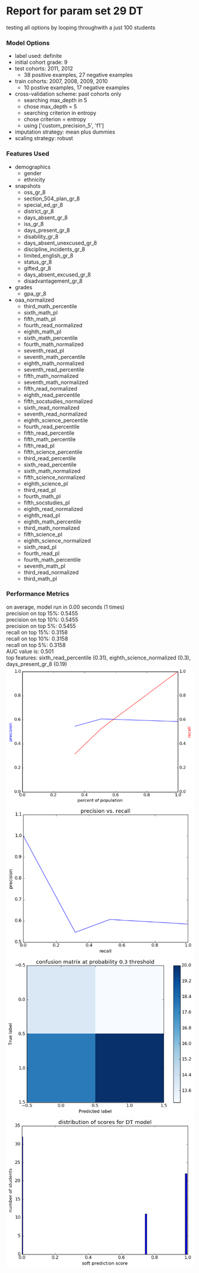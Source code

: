 # Report for param set 29 DT
testing all options by looping throughwith a just 100 students

### Model Options
* label used: definite
* initial cohort grade: 9
* test cohorts: 2011, 2012
	 * 38 positive examples, 27 negative examples
* train cohorts: 2007, 2008, 2009, 2010
	 * 10 postive examples, 17 negative examples
* cross-validation scheme: past cohorts only
	 * searching max_depth in 5
	 * chose max_depth = 5
	 * searching criterion in entropy
	 * chose criterion = entropy
	 * using ['custom_precision_5', 'f1']
* imputation strategy: mean plus dummies
* scaling strategy: robust

### Features Used
* demographics
	 * gender
	 * ethnicity
* snapshots
	 * oss_gr_8
	 * section_504_plan_gr_8
	 * special_ed_gr_8
	 * district_gr_8
	 * days_absent_gr_8
	 * iss_gr_8
	 * days_present_gr_8
	 * disability_gr_8
	 * days_absent_unexcused_gr_8
	 * discipline_incidents_gr_8
	 * limited_english_gr_8
	 * status_gr_8
	 * gifted_gr_8
	 * days_absent_excused_gr_8
	 * disadvantagement_gr_8
* grades
	 * gpa_gr_8
* oaa_normalized
	 * third_math_percentile
	 * sixth_math_pl
	 * fifth_math_pl
	 * fourth_read_normalized
	 * eighth_math_pl
	 * sixth_math_percentile
	 * fourth_math_normalized
	 * seventh_read_pl
	 * seventh_math_percentile
	 * eighth_math_normalized
	 * seventh_read_percentile
	 * fifth_math_normalized
	 * seventh_math_normalized
	 * fifth_read_normalized
	 * eighth_read_percentile
	 * fifth_socstudies_normalized
	 * sixth_read_normalized
	 * seventh_read_normalized
	 * eighth_science_percentile
	 * fourth_read_percentile
	 * fifth_read_percentile
	 * fifth_math_percentile
	 * fifth_read_pl
	 * fifth_science_percentile
	 * third_read_percentile
	 * sixth_read_percentile
	 * sixth_math_normalized
	 * fifth_science_normalized
	 * eighth_science_pl
	 * third_read_pl
	 * fourth_math_pl
	 * fifth_socstudies_pl
	 * eighth_read_normalized
	 * eighth_read_pl
	 * eighth_math_percentile
	 * third_math_normalized
	 * fifth_science_pl
	 * eighth_science_normalized
	 * sixth_read_pl
	 * fourth_read_pl
	 * fourth_math_percentile
	 * seventh_math_pl
	 * third_read_normalized
	 * third_math_pl

### Performance Metrics
on average, model run in 0.00 seconds (1 times) <br/>precision on top 15%: 0.5455 <br/>precision on top 10%: 0.5455 <br/>precision on top 5%: 0.5455 <br/>recall on top 15%: 0.3158 <br/>recall on top 10%: 0.3158 <br/>recall on top 5%: 0.3158 <br/>AUC value is: 0.501 <br/>top features: sixth_read_percentile (0.31), eighth_science_normalized (0.3), days_present_gr_8 (0.19)
![param_set_29_DT_precision_recall_at_k.png](figs/param_set_29_DT_precision_recall_at_k.png)
![param_set_29_DT_pr_vs_threshold.png](figs/param_set_29_DT_pr_vs_threshold.png)
![param_set_29_DT_confusion_mat_0.3.png](figs/param_set_29_DT_confusion_mat_0.3.png)
![param_set_29_DT_score_dist.png](figs/param_set_29_DT_score_dist.png)
